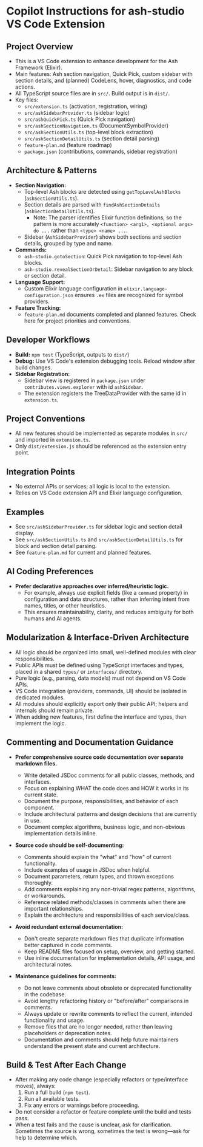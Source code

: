# Copilot Instructions for ash-studio VS Code Extension

## Project Overview

- This is a VS Code extension to enhance development for the Ash Framework (Elixir).
- Main features: Ash section navigation, Quick Pick, custom sidebar with section details, and
  (planned) CodeLens, hover, diagnostics, and code actions.
- All TypeScript source files are in `src/`. Build output is in `dist/`.
- Key files:
  - `src/extension.ts` (activation, registration, wiring)
  - `src/ashSidebarProvider.ts` (sidebar logic)
  - `src/ashQuickPick.ts` (Quick Pick navigation)
  - `src/ashSectionNavigation.ts` (DocumentSymbolProvider)
  - `src/ashSectionUtils.ts` (top-level block extraction)
  - `src/ashSectionDetailUtils.ts` (section detail parsing)
  - `feature-plan.md` (feature roadmap)
  - `package.json` (contributions, commands, sidebar registration)

## Architecture & Patterns

- **Section Navigation:**
  - Top-level Ash blocks are detected using `getTopLevelAshBlocks` (`ashSectionUtils.ts`).
  - Section details are parsed with `findAshSectionDetails` (`ashSectionDetailUtils.ts`).
    - Note: The parser identifies Elixir function definitions, so the pattern is more accurately
      `<function> <arg1>, <optional args> do ...` rather than `<type> <name> ...`.
  - Sidebar (`AshSidebarProvider`) shows both sections and section details, grouped by type and
    name.
- **Commands:**
  - `ash-studio.gotoSection`: Quick Pick navigation to top-level Ash blocks.
  - `ash-studio.revealSectionOrDetail`: Sidebar navigation to any block or section detail.
- **Language Support:**
  - Custom Elixir language configuration in `elixir.language-configuration.json` ensures `.ex` files
    are recognized for symbol providers.
- **Feature Tracking:**
  - `feature-plan.md` documents completed and planned features. Check here for project priorities
    and conventions.

## Developer Workflows

- **Build:** `npm test` (TypeScript, outputs to `dist/`)
- **Debug:** Use VS Code's extension debugging tools. Reload window after build changes.
- **Sidebar Registration:**
  - Sidebar view is registered in `package.json` under `contributes.views.explorer` with id
    `ashSidebar`.
  - The extension registers the TreeDataProvider with the same id in `extension.ts`.

## Project Conventions

- All new features should be implemented as separate modules in `src/` and imported in
  `extension.ts`.
- Only `dist/extension.js` should be referenced as the extension entry point.

## Integration Points

- No external APIs or services; all logic is local to the extension.
- Relies on VS Code extension API and Elixir language configuration.

## Examples

- See `src/ashSidebarProvider.ts` for sidebar logic and section detail display.
- See `src/ashSectionUtils.ts` and `src/ashSectionDetailUtils.ts` for block and section detail
  parsing.
- See `feature-plan.md` for current and planned features.

## AI Coding Preferences

- **Prefer declarative approaches over inferred/heuristic logic.**
  - For example, always use explicit fields (like a `command` property) in configuration and data
    structures, rather than inferring intent from names, titles, or other heuristics.
  - This ensures maintainability, clarity, and reduces ambiguity for both humans and AI agents.

## Modularization & Interface-Driven Architecture

- All logic should be organized into small, well-defined modules with clear responsibilities.
- Public APIs must be defined using TypeScript interfaces and types, placed in a shared `types/` or
  `interfaces/` directory.
- Pure logic (e.g., parsing, data models) must not depend on VS Code APIs.
- VS Code integration (providers, commands, UI) should be isolated in dedicated modules.
- All modules should explicitly export only their public API; helpers and internals should remain
  private.
- When adding new features, first define the interface and types, then implement the logic.

## Commenting and Documentation Guidance

- **Prefer comprehensive source code documentation over separate markdown files.**
  - Write detailed JSDoc comments for all public classes, methods, and interfaces.
  - Focus on explaining WHAT the code does and HOW it works in its current state.
  - Document the purpose, responsibilities, and behavior of each component.
  - Include architectural patterns and design decisions that are currently in use.
  - Document complex algorithms, business logic, and non-obvious implementation details inline.

- **Source code should be self-documenting:**
  - Comments should explain the "what" and "how" of current functionality.
  - Include examples of usage in JSDoc when helpful.
  - Document parameters, return types, and thrown exceptions thoroughly.
  - Add comments explaining any non-trivial regex patterns, algorithms, or workarounds.
  - Reference related methods/classes in comments when there are important relationships.
  - Explain the architecture and responsibilities of each service/class.

- **Avoid redundant external documentation:**
  - Don't create separate markdown files that duplicate information better captured in code
    comments.
  - Keep README files focused on setup, overview, and getting started.
  - Use inline documentation for implementation details, API usage, and architectural notes.

- **Maintenance guidelines for comments:**
  - Do not leave comments about obsolete or deprecated functionality in the codebase.
  - Avoid lengthy refactoring history or "before/after" comparisons in comments.
  - Always update or rewrite comments to reflect the current, intended functionality and usage.
  - Remove files that are no longer needed, rather than leaving placeholders or deprecation notes.
  - Documentation and comments should help future maintainers understand the present state and
    current architecture.

## Build & Test After Each Change

- After making any code change (especially refactors or type/interface moves), always:
  1. Run a full build (`npm test`).
  2. Run all available tests.
  3. Fix any errors or warnings before proceeding.
- Do not consider a refactor or feature complete until the build and tests pass.
- When a test fails and the cause is unclear, ask for clarification. Sometimes the source is wrong,
  sometimes the test is wrong—ask for help to determine which.
